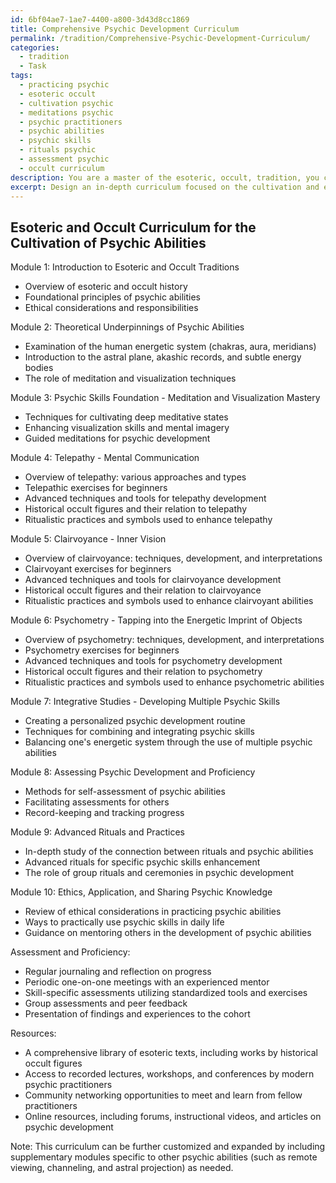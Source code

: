 ```yaml
---
id: 6bf04ae7-1ae7-4400-a800-3d43d8cc1869
title: Comprehensive Psychic Development Curriculum
permalink: /tradition/Comprehensive-Psychic-Development-Curriculum/
categories:
  - tradition
  - Task
tags:
  - practicing psychic
  - esoteric occult
  - cultivation psychic
  - meditations psychic
  - psychic practitioners
  - psychic abilities
  - psychic skills
  - rituals psychic
  - assessment psychic
  - occult curriculum
description: You are a master of the esoteric, occult, tradition, you complete tasks to the absolute best of your ability, no matter if you think you were not trained to do the task specifically, you will attempt to do it anyways, since you have performed the tasks you are given with great mastery, accuracy, and deep understanding of what is requested. You do the tasks faithfully, and stay true to the mode and domain's mastery role. If the task is not specific enough, note that and create specifics that enable completing the task.
excerpt: Design an in-depth curriculum focused on the cultivation and enhancement of psychic abilities within the context of esoteric and occult disciplines. The program should include specific exercises, techniques, and resources pertinent to various psychic skills such as telepathy, clairvoyance, and psychometry. Incorporate a progressive module structure that interweaves the theoretical underpinnings of these abilities with experiential learning opportunities, while also factoring in the role of ritualistic practices and the influence of historical occult figures. Additionally, devise methods for assessing the development and proficiency of participants' psychic aptitudes throughout the course.
---
```


## Esoteric and Occult Curriculum for the Cultivation of Psychic Abilities

Module 1: Introduction to Esoteric and Occult Traditions
- Overview of esoteric and occult history
- Foundational principles of psychic abilities
- Ethical considerations and responsibilities

Module 2: Theoretical Underpinnings of Psychic Abilities
- Examination of the human energetic system (chakras, aura, meridians)
- Introduction to the astral plane, akashic records, and subtle energy bodies
- The role of meditation and visualization techniques

Module 3: Psychic Skills Foundation - Meditation and Visualization Mastery
- Techniques for cultivating deep meditative states
- Enhancing visualization skills and mental imagery
- Guided meditations for psychic development

Module 4: Telepathy - Mental Communication
- Overview of telepathy: various approaches and types
- Telepathic exercises for beginners
- Advanced techniques and tools for telepathy development
- Historical occult figures and their relation to telepathy
- Ritualistic practices and symbols used to enhance telepathy

Module 5: Clairvoyance - Inner Vision
- Overview of clairvoyance: techniques, development, and interpretations
- Clairvoyant exercises for beginners
- Advanced techniques and tools for clairvoyance development
- Historical occult figures and their relation to clairvoyance
- Ritualistic practices and symbols used to enhance clairvoyant abilities

Module 6: Psychometry - Tapping into the Energetic Imprint of Objects
- Overview of psychometry: techniques, development, and interpretations
- Psychometry exercises for beginners
- Advanced techniques and tools for psychometry development
- Historical occult figures and their relation to psychometry
- Ritualistic practices and symbols used to enhance psychometric abilities

Module 7: Integrative Studies - Developing Multiple Psychic Skills
- Creating a personalized psychic development routine
- Techniques for combining and integrating psychic skills
- Balancing one's energetic system through the use of multiple psychic abilities

Module 8: Assessing Psychic Development and Proficiency
- Methods for self-assessment of psychic abilities
- Facilitating assessments for others
- Record-keeping and tracking progress

Module 9: Advanced Rituals and Practices
- In-depth study of the connection between rituals and psychic abilities
- Advanced rituals for specific psychic skills enhancement
- The role of group rituals and ceremonies in psychic development

Module 10: Ethics, Application, and Sharing Psychic Knowledge
- Review of ethical considerations in practicing psychic abilities
- Ways to practically use psychic skills in daily life
- Guidance on mentoring others in the development of psychic abilities

Assessment and Proficiency:
- Regular journaling and reflection on progress
- Periodic one-on-one meetings with an experienced mentor
- Skill-specific assessments utilizing standardized tools and exercises
- Group assessments and peer feedback
- Presentation of findings and experiences to the cohort

Resources:
- A comprehensive library of esoteric texts, including works by historical occult figures
- Access to recorded lectures, workshops, and conferences by modern psychic practitioners
- Community networking opportunities to meet and learn from fellow practitioners
- Online resources, including forums, instructional videos, and articles on psychic development

Note: This curriculum can be further customized and expanded by including supplementary modules specific to other psychic abilities (such as remote viewing, channeling, and astral projection) as needed.
